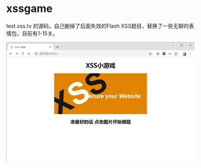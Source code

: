 # xssgame
test.xss.tv 的源码，自己删掉了后面失效的Flash XSS题目，替换了一些无聊的表情包，目前有1-15关。

![1555400062345](imgs/1555400062345.png)  